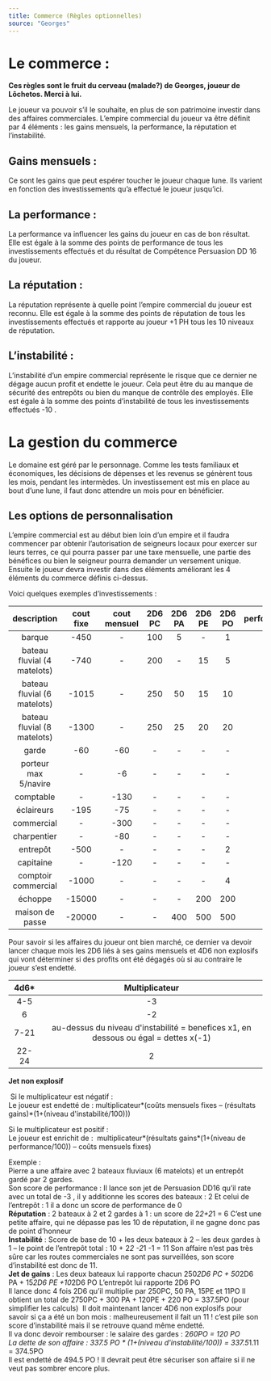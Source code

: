 ```yaml
---
title: Commerce (Règles optionnelles)
source: "Georges"
---
```

# Le commerce :  
**Ces règles sont le fruit du cerveau (malade?) de Georges, joueur de Lôchetos. Merci à lui.**

Le joueur va pouvoir s’il le souhaite, en plus de son patrimoine investir dans des affaires commerciales. L’empire commercial du joueur va être définit par 4 éléments : les gains mensuels, la performance, la réputation et l’instabilité.  
## Gains mensuels :  
Ce sont les gains que peut espérer toucher le joueur chaque lune. Ils varient en fonction des investissements qu’a effectué le joueur jusqu’ici.  
## La performance :  
La performance va influencer les gains du joueur en cas de bon résultat. Elle est égale à la somme des points de performance de tous les investissements effectués et du résultat de Compétence Persuasion DD 16 du joueur.   
## La réputation :  
La réputation représente à quelle point l’empire commercial du joueur est reconnu. Elle est égale à la somme des points de réputation de tous les investissements effectués et rapporte au joueur +1 PH tous les 10 niveaux de réputation.  
## L’instabilité :  
L’instabilité d’un empire commercial représente le risque que ce dernier ne dégage aucun profit et endette le joueur. Cela peut être du au manque de sécurité des entrepôts ou bien du manque de contrôle des employés. Elle est égale à la somme des points d’instabilité de tous les investissements effectués -10 .  

# La gestion du commerce
Le domaine est géré par le personnage. Comme les tests familiaux et économiques, les décisions de dépenses et les revenus se génèrent tous les mois, pendant les intermèdes. Un investissement est mis en place au bout d’une lune, il faut donc attendre un mois pour en bénéficier.  
## Les options de personnalisation  
L’empire commercial est au début bien loin d’un empire et il faudra commencer par obtenir l’autorisation de seigneurs locaux pour exercer sur leurs terres, ce qui pourra passer par une taxe mensuelle, une partie des bénéfices ou bien le seigneur pourra demander un versement unique. Ensuite le joueur devra investir dans des éléments améliorant les 4 éléments du commerce définis ci-dessus. 

Voici quelques exemples d’investissements :  

| description | cout fixe | cout mensuel | 2D6 PC | 2D6 PA | 2D6 PE | 2D6 PO | performance | réputation | instabilité |
|:-:|:-:|:-:|:-:|:-:|:-:|:-:|:-:|:-:|:-:|
| barque | -450 | - | 100 | 5 | - | 1 | - | - | - | 
| bateau fluvial (4 matelots) | -740 | - | 200 | - | 15 | 5 | - | 1 | 2 |
| bateau fluvial (6 matelots) | -1015 | - | 250 | 50 | 15 | 10 | 1 | 2 | 2 |
| bateau fluvial (8 matelots) | -1300 | - | 250 | 25 | 20 | 20 | 2 | 2 | 2 |
| garde | -60 | -60 | - | - | - | - | - | 1 | -1 |
| porteur max 5/navire | - | -6 | - | - | - | - | 1 | - | - | 	 
| comptable | - | -130 | - | - | - | - | 5 | -2 |
| éclaireurs | -195 | -75 | - | - | - | - | - | - | -2 |
| commercial | - | -300 | - | - | - | - | 10 | 5 | - |	 
| charpentier | - | -80 | - | - | - | - | - | - | -1 |
| entrepôt | -500 | - | - | - | - | 2 | 1 | - | -1 |
| capitaine | - | -120 | - | - | - | - | - | 5 | -1 |
| comptoir commercial | -1000 | - | - | - | - | 4 | 10 | - |	 
| échoppe | -15000 | - | - | - | 200 | 200 | 5 | 5 | -5 |
| maison de passe | -20000 | - | - | 400 | 500 | 500 | - | - | 20 |

Pour savoir si les affaires du joueur ont bien marché, ce dernier va devoir lancer chaque mois les 2D6 liés à ses gains mensuels et 4D6 non explosifs qui vont déterminer si des profits ont été dégagés où si au contraire le joueur s’est endetté.  


| 4d6* | Multiplicateur |
|:-:|:-:|
| 4-5 | -3 |
| 6 | -2 |
| 7-21 | au-dessus du niveau d'instabilité = benefices x1, en dessous ou égal = dettes x(-1) |
| 22-24 | 2 |
**Jet non explosif**


 Si le multiplicateur est négatif :   
Le joueur est endetté de : multiplicateur*(coûts mensuels fixes – (résultats gains)*(1+(niveau d'instabilité/100)))  

Si le multiplicateur est positif :   
Le joueur est enrichit de :   multiplicateur*(résultats gains*(1+(niveau de performance/100)) – coûts mensuels fixes)  

 Exemple :   
Pierre a une affaire avec 2 bateaux fluviaux (6 matelots) et un entrepôt gardé par 2 gardes.  
Son score de performance : Il lance son jet de Persuasion DD16 qu’il rate avec un total de -3 , il y additionne les scores des bateaux : 2 Et celui de l’entrepôt : 1 il a donc un score de performance de 0  
**Réputation** : 2 bateaux à 2 et 2 gardes à 1 : un score de 2*2+2*1 = 6 C’est une petite affaire, qui ne dépasse pas les 10 de réputation, il ne gagne donc pas de point d’honneur  
**Instabilité** : Score de base de 10 + les deux bateaux à 2 – les deux gardes à 1 – le point de l’entrepôt total : 10 + 2*2 -2*1 -1 = 11 Son affaire n’est pas très sûre car les routes commerciales ne sont pas surveillées, son score d’instabilité est donc de 11.   
**Jet de gains** : Les deux bateaux lui rapporte chacun 250*2D6 PC + 50*2D6 PA + 15*2D6 PE +10*2D6 PO L’entrepôt lui rapporte 2D6 PO  
Il lance donc 4 fois 2D6 qu’il multiplie par 250PC, 50 PA, 15PE et 11PO Il obtient un total de 2750PC + 300 PA + 120PE + 220 PO = 337.5PO (pour simplifier les calculs)  Il doit maintenant lancer 4D6 non explosifs pour savoir si ça a été un bon mois : malheureusement il fait un 11 ! c’est pile son score d’instabilité mais il se retrouve quand même endetté.   
Il va donc devoir rembourser : le salaire des gardes : 2*60PO = 120 PO  
La dette de son affaire : 337.5 PO * (1+(niveau d'instabilité/100)) = 337.5*1.11 = 374.5PO  
Il est endetté de 494.5 PO ! Il devrait peut être sécuriser son affaire si il ne veut pas sombrer encore plus.  
